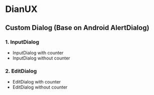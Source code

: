 # DianUX
## Custom Dialog (Base on Android AlertDialog)

### 1. InputDialog
- InputDialog with counter 
- InputDialog without counter
### 2. EditDialog
- EditDialog with counter 
- EditDialog without counter
